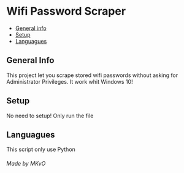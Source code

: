 <h1> Wifi Password Scraper </h1>

* [General info](#general-info)
* [Setup](#setup)
* [Languagues](#languagues)

## General Info
This project let you scrape stored wifi passwords without asking for Administrator Privileges. 
It work whit Windows 10!

## Setup
No need to setup! Only run the file

## Languagues
This script only use Python
###### Made by MKvO
